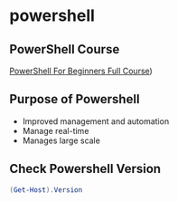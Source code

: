 # powershell

## PowerShell Course

[PowerShell For Beginners Full Course](https://www.youtube.com/watch?v=UVUd9_k9C6A))

## Purpose of Powershell

- Improved management and automation
- Manage real-time
- Manages large scale

## Check Powershell Version

```powershell
(Get-Host).Version
```
